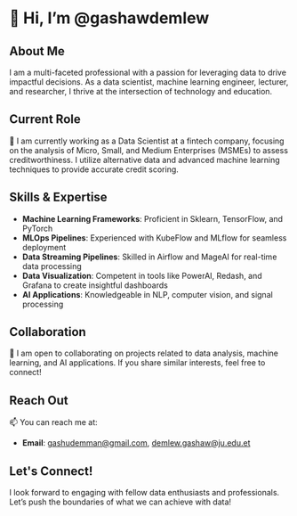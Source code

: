 # 👋 Hi, I’m @gashawdemlew

## About Me
I am a multi-faceted professional with a passion for leveraging data to drive impactful decisions. As a data scientist, machine learning engineer, lecturer, and researcher, I thrive at the intersection of technology and education.

## Current Role
🌱 I am currently working as a Data Scientist at a fintech company, focusing on the analysis of Micro, Small, and Medium Enterprises (MSMEs) to assess creditworthiness. I utilize alternative data and advanced machine learning techniques to provide accurate credit scoring.

## Skills & Expertise
- **Machine Learning Frameworks**: Proficient in Sklearn, TensorFlow, and PyTorch
- **MLOps Pipelines**: Experienced with KubeFlow and MLflow for seamless deployment
- **Data Streaming Pipelines**: Skilled in Airflow and MageAI for real-time data processing
- **Data Visualization**: Competent in tools like PowerAI, Redash, and Grafana to create insightful dashboards
- **AI Applications**: Knowledgeable in NLP, computer vision, and signal processing

## Collaboration
💞️ I am open to collaborating on projects related to data analysis, machine learning, and AI applications. If you share similar interests, feel free to connect!

## Reach Out
📫 You can reach me at:
- **Email**: [gashudemman@gmail.com](mailto:gashudemman@gmail.com), [demlew.gashaw@ju.edu.et](mailto:demlew.gashaw@ju.edu.et)

## Let's Connect!
I look forward to engaging with fellow data enthusiasts and professionals. Let’s push the boundaries of what we can achieve with data!
